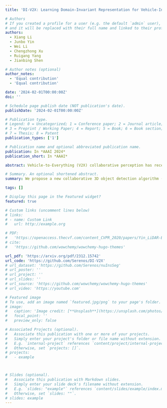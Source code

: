 ```yaml
---
title: 'DI-V2X: Learning Domain-Invariant Representation for Vehicle-Infrastructure Collaborative 3D Object Detection'

# Authors
# If you created a profile for a user (e.g. the default `admin` user), write the username (folder name) here
# and it will be replaced with their full name and linked to their profile.
authors:
  - Xiang Li
  - Junbo Yin
  - Wei Li
  - Chengzhong Xu
  - Ruigang Yang
  - Jianbing Shen

# Author notes (optional)
author_notes:
  - 'Equal contribution'
  - 'Equal contribution'

date: '2024-02-01T00:00:00Z'
doi: ''

# Schedule page publish date (NOT publication's date).
publishDate: '2024-02-01T00:00:00Z'

# Publication type.
# Legend: 0 = Uncategorized; 1 = Conference paper; 2 = Journal article;
# 3 = Preprint / Working Paper; 4 = Report; 5 = Book; 6 = Book section;
# 7 = Thesis; 8 = Patent
publication_types: ['1']

# Publication name and optional abbreviated publication name.
publication: In *AAAI 2024*
publication_short: In *AAAI*

abstract: Vehicle-to-Everything (V2X) collaborative perception has recently gained significant attention due to its capability to enhance scene understanding by integrating information from various agents, e.g., vehicles, and infrastructure. However, current works often treat the information from each agent equally, ignoring the inherent domain gap caused by the utilization of different LiDAR sensors of each agent, thus leading to suboptimal performance. In this paper, we propose DI-V2X, that aims to learn Domain-Invariant representations through a new distillation framework to mitigate the domain discrepancy in the context of V2X 3D object detection. DI-V2X comprises three essential components, a domainmixing instance augmentation (DMA) module, a progressive domain-invariant distillation (PDD) module, and a domainadaptive fusion (DAF) module. Specifically, DMA builds a domain-mixing 3D instance bank for the teacher and student models during training, resulting in aligned data representation. Next, PDD encourages the student models from different domains to gradually learn a domain-invariant feature representation towards the teacher, where the overlapping regions between agents are employed as guidance to facilitate the distillation process. Furthermore, DAF closes the domain gap between the students by incorporating calibrationaware domain-adaptive attention. Extensive experiments on the challenging DAIR-V2X and V2XSet benchmark datasets demonstrate DI-V2X achieves remarkable performance, outperforming all the previous V2X models. 

# Summary. An optional shortened abstract.
summary: We propose a new collaborative 3D object detection algorithm (DI-V2X) aimed at minimizing the domain discrepancy of the input data from various sources, including vehicles and infrastructure. Our approach features three key modules, the Domain-Mixing Instance Augmentation (DMA) module, the Progressive Domain-Invariant Distillation (PDD) module, and the Domain-Adaptive Fusion (DAF) module. DI-V2X achieves the best performance in V2X perception.

tags: []

# Display this page in the Featured widget?
featured: true

# Custom links (uncomment lines below)
# links:
# - name: Custom Link
#   url: http://example.org

# PDF:
#   'https://openaccess.thecvf.com/content_CVPR_2020/papers/Yin_LiDAR-Based_Online_3D_Video_Object_Detection_With_Graph-Based_Message_Passing_CVPR_2020_paper.pdf'
# cite:
#   'https://github.com/wowchemy/wowchemy-hugo-themes'

url_pdf: 'https://arxiv.org/pdf/2312.15742'
url_code: 'https://github.com/Serenos/DI-V2X'
# url_dataset: 'https://github.com/Serenos/nuInsSeg'
# url_poster: ''
# url_project: ''
# url_slides: ''
# url_source: 'https://github.com/wowchemy/wowchemy-hugo-themes'
# url_video: 'https://youtube.com'

# Featured image
# To use, add an image named `featured.jpg/png` to your page's folder.
# image:
#   caption: 'Image credit: [**Unsplash**](https://unsplash.com/photos/pLCdAaMFLTE)'
#   focal_point: ''
#   preview_only: false

# Associated Projects (optional).
#   Associate this publication with one or more of your projects.
#   Simply enter your project's folder or file name without extension.
#   E.g. `internal-project` references `content/project/internal-project/index.md`.
#   Otherwise, set `projects: []`.
# projects:
#   - example



# Slides (optional).
#   Associate this publication with Markdown slides.
#   Simply enter your slide deck's filename without extension.
#   E.g. `slides: "example"` references `content/slides/example/index.md`.
#   Otherwise, set `slides: ""`.
# slides: example
---
```


<!-- {{% callout note %}}
Click the _Cite_ button above to demo the feature to enable visitors to import publication metadata into their reference management software.
{{% /callout %}} -->

<!-- {{% callout note %}}
Create your slides in Markdown - click the _Slides_ button to check out the example.
{{% /callout %}} -->

<!-- Supplementary notes can be added here, including [code, math, and images](https://wowchemy.com/docs/writing-markdown-latex/). -->
